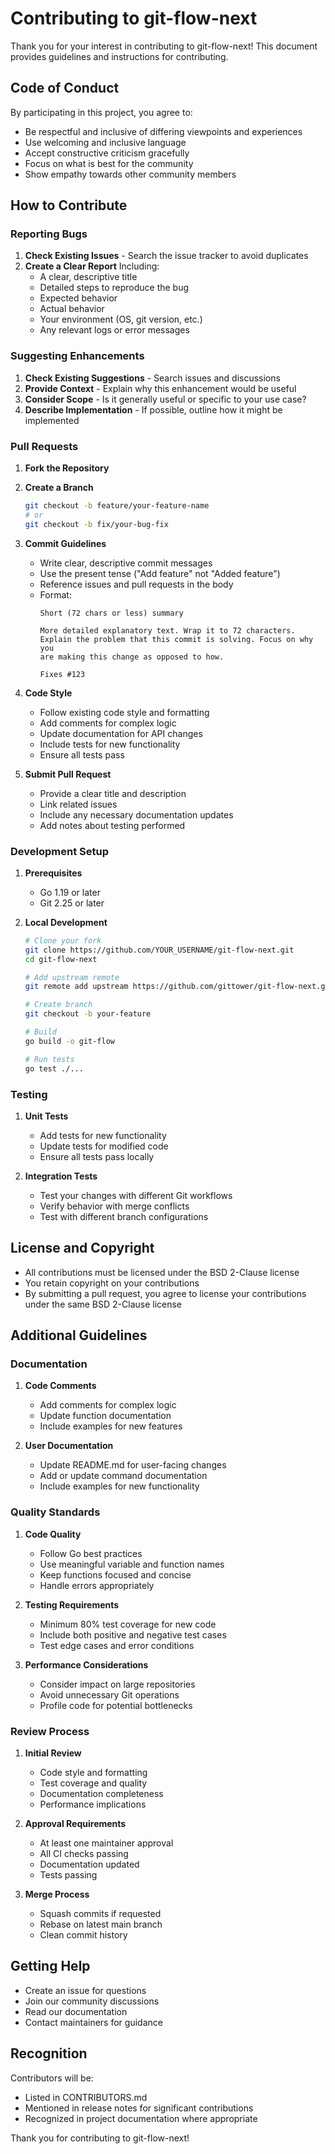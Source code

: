 # Contributing to git-flow-next

Thank you for your interest in contributing to git-flow-next! This document provides guidelines and instructions for contributing.

## Code of Conduct

By participating in this project, you agree to:
- Be respectful and inclusive of differing viewpoints and experiences
- Use welcoming and inclusive language
- Accept constructive criticism gracefully
- Focus on what is best for the community
- Show empathy towards other community members

## How to Contribute

### Reporting Bugs

1. **Check Existing Issues** - Search the issue tracker to avoid duplicates
2. **Create a Clear Report** Including:
   - A clear, descriptive title
   - Detailed steps to reproduce the bug
   - Expected behavior
   - Actual behavior
   - Your environment (OS, git version, etc.)
   - Any relevant logs or error messages

### Suggesting Enhancements

1. **Check Existing Suggestions** - Search issues and discussions
2. **Provide Context** - Explain why this enhancement would be useful
3. **Consider Scope** - Is it generally useful or specific to your use case?
4. **Describe Implementation** - If possible, outline how it might be implemented

### Pull Requests

1. **Fork the Repository**
2. **Create a Branch**
   ```bash
   git checkout -b feature/your-feature-name
   # or
   git checkout -b fix/your-bug-fix
   ```

3. **Commit Guidelines**
   - Write clear, descriptive commit messages
   - Use the present tense ("Add feature" not "Added feature")
   - Reference issues and pull requests in the body
   - Format:
     ```
     Short (72 chars or less) summary

     More detailed explanatory text. Wrap it to 72 characters.
     Explain the problem that this commit is solving. Focus on why you
     are making this change as opposed to how.

     Fixes #123
     ```

4. **Code Style**
   - Follow existing code style and formatting
   - Add comments for complex logic
   - Update documentation for API changes
   - Include tests for new functionality
   - Ensure all tests pass

5. **Submit Pull Request**
   - Provide a clear title and description
   - Link related issues
   - Include any necessary documentation updates
   - Add notes about testing performed

### Development Setup

1. **Prerequisites**
   - Go 1.19 or later
   - Git 2.25 or later

2. **Local Development**
   ```bash
   # Clone your fork
   git clone https://github.com/YOUR_USERNAME/git-flow-next.git
   cd git-flow-next

   # Add upstream remote
   git remote add upstream https://github.com/gittower/git-flow-next.git

   # Create branch
   git checkout -b your-feature

   # Build
   go build -o git-flow

   # Run tests
   go test ./...
   ```

### Testing

1. **Unit Tests**
   - Add tests for new functionality
   - Update tests for modified code
   - Ensure all tests pass locally

2. **Integration Tests**
   - Test your changes with different Git workflows
   - Verify behavior with merge conflicts
   - Test with different branch configurations

## License and Copyright

- All contributions must be licensed under the BSD 2-Clause license
- You retain copyright on your contributions
- By submitting a pull request, you agree to license your contributions under the same BSD 2-Clause license

## Additional Guidelines

### Documentation

1. **Code Comments**
   - Add comments for complex logic
   - Update function documentation
   - Include examples for new features

2. **User Documentation**
   - Update README.md for user-facing changes
   - Add or update command documentation
   - Include examples for new functionality

### Quality Standards

1. **Code Quality**
   - Follow Go best practices
   - Use meaningful variable and function names
   - Keep functions focused and concise
   - Handle errors appropriately

2. **Testing Requirements**
   - Minimum 80% test coverage for new code
   - Include both positive and negative test cases
   - Test edge cases and error conditions

3. **Performance Considerations**
   - Consider impact on large repositories
   - Avoid unnecessary Git operations
   - Profile code for potential bottlenecks

### Review Process

1. **Initial Review**
   - Code style and formatting
   - Test coverage and quality
   - Documentation completeness
   - Performance implications

2. **Approval Requirements**
   - At least one maintainer approval
   - All CI checks passing
   - Documentation updated
   - Tests passing

3. **Merge Process**
   - Squash commits if requested
   - Rebase on latest main branch
   - Clean commit history

## Getting Help

- Create an issue for questions
- Join our community discussions
- Read our documentation
- Contact maintainers for guidance

## Recognition

Contributors will be:
- Listed in CONTRIBUTORS.md
- Mentioned in release notes for significant contributions
- Recognized in project documentation where appropriate

Thank you for contributing to git-flow-next! 